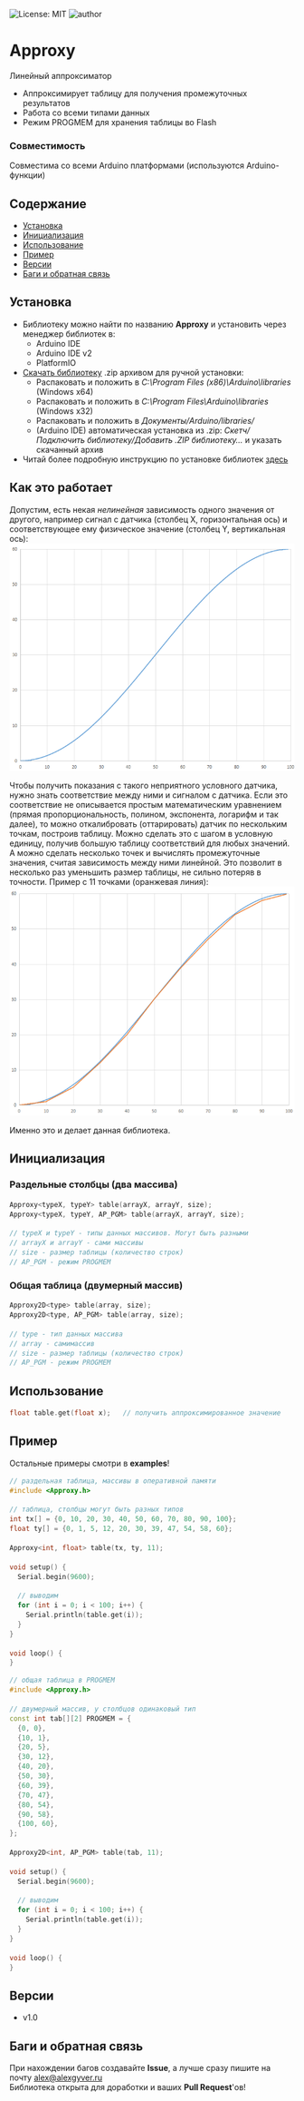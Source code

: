![License: MIT](https://img.shields.io/badge/License-MIT-green.svg)
![author](https://img.shields.io/badge/author-AlexGyver-informational.svg)
# Approxy
Линейный аппроксиматор
- Аппроксимирует таблицу для получения промежуточных результатов
- Работа со всеми типами данных
- Режим PROGMEM для хранения таблицы во Flash

### Совместимость
Совместима со всеми Arduino платформами (используются Arduino-функции)

## Содержание
- [Установка](#install)
- [Инициализация](#init)
- [Использование](#usage)
- [Пример](#example)
- [Версии](#versions)
- [Баги и обратная связь](#feedback)

<a id="install"></a>
## Установка
- Библиотеку можно найти по названию **Approxy** и установить через менеджер библиотек в:
    - Arduino IDE
    - Arduino IDE v2
    - PlatformIO
- [Скачать библиотеку](https://github.com/GyverLibs/Approxy/archive/refs/heads/main.zip) .zip архивом для ручной установки:
    - Распаковать и положить в *C:\Program Files (x86)\Arduino\libraries* (Windows x64)
    - Распаковать и положить в *C:\Program Files\Arduino\libraries* (Windows x32)
    - Распаковать и положить в *Документы/Arduino/libraries/*
    - (Arduino IDE) автоматическая установка из .zip: *Скетч/Подключить библиотеку/Добавить .ZIP библиотеку…* и указать скачанный архив
- Читай более подробную инструкцию по установке библиотек [здесь](https://alexgyver.ru/arduino-first/#%D0%A3%D1%81%D1%82%D0%B0%D0%BD%D0%BE%D0%B2%D0%BA%D0%B0_%D0%B1%D0%B8%D0%B1%D0%BB%D0%B8%D0%BE%D1%82%D0%B5%D0%BA)

## Как это работает
Допустим, есть некая *нелинейная* зависимость одного значения от другого, например сигнал с датчика 
(столбец X, горизонтальная ось) и соответствующее ему физическое значение (столбец Y, вертикальная ось):
![scheme](/docs/p1.png)

Чтобы получить показания с такого неприятного условного датчика, нужно знать соответствие между ними и сигналом с датчика. 
Если это соответствие не описывается простым математическим уравнением (прямая пропорциональность, полином, экспонента, логарифм и так далее), то 
можно откалибровать (оттарировать) датчик по нескольким точкам, построив таблицу. Можно сделать это с шагом в условную единицу, 
получив большую таблицу соответствий для любых значений. А можно сделать несколько точек и вычислять промежуточные значения, 
считая зависимость между ними линейной. Это позволит в несколько раз уменьшить размер таблицы, не сильно потеряв в точности. Пример с 11 точками (оранжевая линия):
![scheme](/docs/p2.png)

Именно это и делает данная библиотека.

<a id="init"></a>
## Инициализация
### Раздельные столбцы (два массива)
```cpp
Approxy<typeX, typeY> table(arrayX, arrayY, size);
Approxy<typeX, typeY, AP_PGM> table(arrayX, arrayY, size);

// typeX и typeY - типы данных массивов. Могут быть разными
// arrayX и arrayY - сами массивы
// size - размер таблицы (количество строк)
// AP_PGM - режим PROGMEM
```
### Общая таблица (двумерный массив)
```cpp
Approxy2D<type> table(array, size);
Approxy2D<type, AP_PGM> table(array, size);

// type - тип данных массива
// array - самимассив
// size - размер таблицы (количество строк)
// AP_PGM - режим PROGMEM
```

<a id="usage"></a>
## Использование
```cpp
float table.get(float x);   // получить аппроксимированное значение
```

<a id="example"></a>
## Пример
Остальные примеры смотри в **examples**!
```cpp
// раздельная таблица, массивы в оперативной памяти
#include <Approxy.h>

// таблица, столбцы могут быть разных типов
int tx[] = {0, 10, 20, 30, 40, 50, 60, 70, 80, 90, 100};
float ty[] = {0, 1, 5, 12, 20, 30, 39, 47, 54, 58, 60};

Approxy<int, float> table(tx, ty, 11);

void setup() {
  Serial.begin(9600);

  // выводим
  for (int i = 0; i < 100; i++) {
    Serial.println(table.get(i));
  }
}

void loop() {
}
```

```cpp
// общая таблица в PROGMEM
#include <Approxy.h>

// двумерный массив, у столбцов одинаковый тип
const int tab[][2] PROGMEM = {
  {0, 0},
  {10, 1},
  {20, 5},
  {30, 12},
  {40, 20},
  {50, 30},
  {60, 39},
  {70, 47},
  {80, 54},
  {90, 58},
  {100, 60},
};

Approxy2D<int, AP_PGM> table(tab, 11);

void setup() {
  Serial.begin(9600);

  // выводим
  for (int i = 0; i < 100; i++) {
    Serial.println(table.get(i));
  }
}

void loop() {
}
```

<a id="versions"></a>
## Версии
- v1.0

<a id="feedback"></a>
## Баги и обратная связь
При нахождении багов создавайте **Issue**, а лучше сразу пишите на почту [alex@alexgyver.ru](mailto:alex@alexgyver.ru)  
Библиотека открыта для доработки и ваших **Pull Request**'ов!
